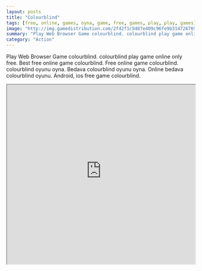 ```yaml
---
layout: posts
title: "Colourblind"
tags: [free, online, games, oyna, game, free, games, play, play, games]
image: "http://img.gamedistribution.com/2f42f1c9487e409c96fe9b314726769e.jpg"
summary: "Play Web Browser Game colourblind. colourblind play game online only free. Best free online game colourblind. Free online game colourblind. colourblind oyunu oyna. Bedava colourblind oyunu oyna. Online bedava colourblind oyunu. Android, ios free game colourblind."
category: "Action"
---
```


Play Web Browser Game colourblind. colourblind play game online only free. Best free online game colourblind. Free online game colourblind. colourblind oyunu oyna. Bedava colourblind oyunu oyna. Online bedava colourblind oyunu. Android, ios free game colourblind.

<iframe width="100%" height="480px;" src="http://flash.gamedistribution.com?game=2f42f1c9487e409c96fe9b314726769e"></iframe>